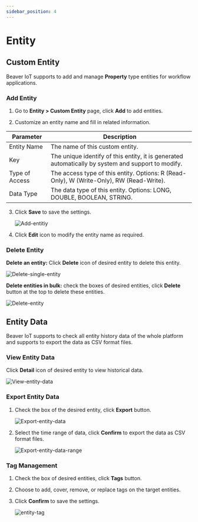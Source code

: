 ```yaml
---
sidebar_position: 4
---
```


# Entity
## Custom Entity

Beaver IoT supports to add and manage **Property** type entities for workflow applications.

### Add Entity

1. Go to **Entity > Custom Entity** page, click **Add** to add entities.

2. Customize an entity name and fill in related information.

| Parameter      | Description                                                  |
| -------------- | ------------------------------------------------------------ |
| Entity Name    | The name of this custom entity.                              |
| Key            | The unique identify of this entity, it is generated automatically by system and support to modify. |
| Type of Access | The access type of this entity. Options: R (Read-Only), W (Write-Only), RW (Read-Write). |
| Data Type      | The data type of this entity. Options: LONG, DOUBLE, BOOLEAN, STRING. |

3. Click **Save** to save the settings.

   ![Add-entitiy](/img/add-entity.png)

4. Click **Edit** icon to modify the entity name as required.



### Delete Entity

**Delete an entity:** Click **Delete** icon of desired entity to delete this entity.

![Delete-single-entity](/img/delete-single-entity.png)

**Delete entities in bulk:** check the boxes of desired entities, click **Delete** button at the top to delete these entities. 

![Delete-entity](/img/delete-entity.png)




## Entity Data

Beaver IoT supports to check all entity history data of the whole platform and supports to export the data as CSV format files.

### View Entity Data

Click **Detail** icon of desired entity to view historical data.

![View-entity-data](/img/view-entity-data.png)



### Export Entity Data

1. Check the box of the desired entity, click  **Export** button.

   ![Export-entity-data](/img/export-entity-data.png)

2. Select the time range of data, click **Confirm** to export the data as CSV format files.

   ![Export-entity-data-range](/img/export-entity-data-range.png)



### Tag Management

1. Check the box of desired entities, click **Tags** button.

2. Choose to add, cover, remove, or replace tags on the target entities.

3. Click <b>Confirm</b> to save the settings.

   ![entity-tag](/img/en/add-tag-to-entity.png)



